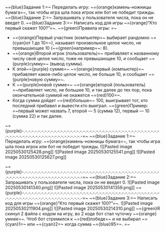 ~={blue}Задание 1:=~ Переделать игру: ~={orange}камень-ножницы бумага=~, так чтобы игра шла пока игрок или бот не победит трижды.
~={blue}Задание 2:=~ Запрашивать у пользователя числа, пока он не введет 0.
~={blue}Задание 3:=~ Написать код для игры ~={orange}“Кто первый скажет 100?”=~.
~={green}Правила игры: =~
- ~={orange}Первый участник (компьютер=~ выбирает рандомно ~={cyan}от 1 до 10=~), называет произвольное целое число, не превышающее 10 (~={green}например=~: 8).
- ~={orange}Второй игрок (пользователь)=~ прибавляет к названному числу своё целое число, тоже не превышающее 10, и сообщает ~={purple}сумму=~ (вывод суммы).
- К этой~={purple} сумме=~ ~={orange}первый (компьютер)=~ прибавляет какое-либо целое число, не больше 10, и сообщает ~={purple}новую сумму=~.
- К ~={purple}новой сумме=~ ~={orange}второй (пользователь) =~прибавляет число, не большее 10, и так далее до тех пор, пока окончательной суммой не окажется ~={red}100=~.
- Когда сумма дойдет ~={red}больше=~ 100, выигрывает тот, кто последний прибавил и вывести кто выиграл.
  ~={green}Пример: =~первый может назвать 7, второй — 5 (сумма 12), первый — 10 (сумма 22) и так далее.

~={purple}-.-.-.-.-.-.-.-.-.-.-.-.-.-.-.-.-.-.-.-.-.-.-.-.-.-.-.-.-.-.-.-.-.-.-.-.-.-.-.-.-.-.-.-.-.-.-.-.-.-.-.-.-.-.-.-.-.-.-.-.-.-.-.-.-.-.-=~
~={blue}Задание 1:=~ Переделать игру: ~={orange}камень-ножницы бумага=~, так чтобы игра шла пока игрок или бот не победит трижды.
![[Pasted image 20250530125428.png]]
![[Pasted image 20250530125541.png]]
![[Pasted image 20250530125627.png]]

~={purple}-.-.-.-.-.-.-.-.-.-.-.-.-.-.-.-.-.-.-.-.-.-.-.-.-.-.-.-.-.-.-.-.-.-.-.-.-.-.-.-.-.-.-.-.-.-.-.-.-.-.-.-.-.-.-.-.-.-.-.-.-.-.-.-.-.-.-=~
~={blue}Задание 2:=~ Запрашивать у пользователя числа, пока он не введет 0.
![[Pasted image 20250530141340.png]]
![[Pasted image 20250530141359.png]]
~={purple}-.-.-.-.-.-.-.-.-.-.-.-.-.-.-.-.-.-.-.-.-.-.-.-.-.-.-.-.-.-.-.-.-.-.-.-.-.-.-.-.-.-.-.-.-.-.-.-.-.-.-.-.-.-.-.-.-.-.-.-.-.-.-.-.-.-.-=~
~={blue}Задание 3:=~ Написать код для игры ~={orange}“Кто первый скажет 100?”=~.
![[Pasted image 20250530211904.png]]
![[Pasted image 20250530214310.png]]
~={green}Я скинул 2 файла с кодом на игру, во 2 коде бот стал чуточку ~={orange}умнее=~. Чтоб бот стремился к ~={red}победе=~ и не выбирал ~={cyan}1=~ или ~={cyan}2=~ когда сумма ~={blue}95=~.
=~
